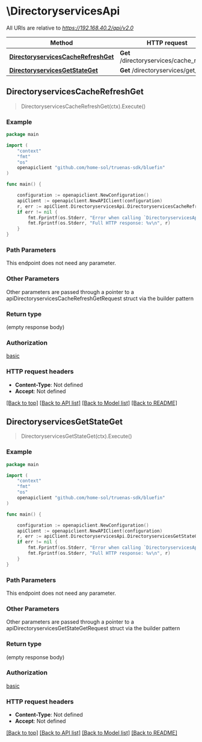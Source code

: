 # \DirectoryservicesApi

All URIs are relative to *https://192.168.40.2/api/v2.0*

Method | HTTP request | Description
------------- | ------------- | -------------
[**DirectoryservicesCacheRefreshGet**](DirectoryservicesApi.md#DirectoryservicesCacheRefreshGet) | **Get** /directoryservices/cache_refresh | 
[**DirectoryservicesGetStateGet**](DirectoryservicesApi.md#DirectoryservicesGetStateGet) | **Get** /directoryservices/get_state | 



## DirectoryservicesCacheRefreshGet

> DirectoryservicesCacheRefreshGet(ctx).Execute()





### Example

```go
package main

import (
    "context"
    "fmt"
    "os"
    openapiclient "github.com/home-sol/truenas-sdk/bluefin"
)

func main() {

    configuration := openapiclient.NewConfiguration()
    apiClient := openapiclient.NewAPIClient(configuration)
    r, err := apiClient.DirectoryservicesApi.DirectoryservicesCacheRefreshGet(context.Background()).Execute()
    if err != nil {
        fmt.Fprintf(os.Stderr, "Error when calling `DirectoryservicesApi.DirectoryservicesCacheRefreshGet``: %v\n", err)
        fmt.Fprintf(os.Stderr, "Full HTTP response: %v\n", r)
    }
}
```

### Path Parameters

This endpoint does not need any parameter.

### Other Parameters

Other parameters are passed through a pointer to a apiDirectoryservicesCacheRefreshGetRequest struct via the builder pattern


### Return type

 (empty response body)

### Authorization

[basic](../README.md#basic)

### HTTP request headers

- **Content-Type**: Not defined
- **Accept**: Not defined

[[Back to top]](#) [[Back to API list]](../README.md#documentation-for-api-endpoints)
[[Back to Model list]](../README.md#documentation-for-models)
[[Back to README]](../README.md)


## DirectoryservicesGetStateGet

> DirectoryservicesGetStateGet(ctx).Execute()





### Example

```go
package main

import (
    "context"
    "fmt"
    "os"
    openapiclient "github.com/home-sol/truenas-sdk/bluefin"
)

func main() {

    configuration := openapiclient.NewConfiguration()
    apiClient := openapiclient.NewAPIClient(configuration)
    r, err := apiClient.DirectoryservicesApi.DirectoryservicesGetStateGet(context.Background()).Execute()
    if err != nil {
        fmt.Fprintf(os.Stderr, "Error when calling `DirectoryservicesApi.DirectoryservicesGetStateGet``: %v\n", err)
        fmt.Fprintf(os.Stderr, "Full HTTP response: %v\n", r)
    }
}
```

### Path Parameters

This endpoint does not need any parameter.

### Other Parameters

Other parameters are passed through a pointer to a apiDirectoryservicesGetStateGetRequest struct via the builder pattern


### Return type

 (empty response body)

### Authorization

[basic](../README.md#basic)

### HTTP request headers

- **Content-Type**: Not defined
- **Accept**: Not defined

[[Back to top]](#) [[Back to API list]](../README.md#documentation-for-api-endpoints)
[[Back to Model list]](../README.md#documentation-for-models)
[[Back to README]](../README.md)

